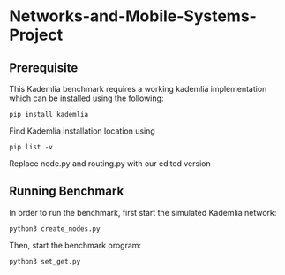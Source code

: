 # Networks-and-Mobile-Systems-Project

## Prerequisite
This Kademlia benchmark requires a working kademlia implementation which can be installed using the following: 
```
pip install kademlia
```
Find Kademlia installation location using 
```
pip list -v
```
Replace node.py and routing.py with our edited version

## Running Benchmark
In order to run the benchmark, first start the simulated Kademlia network: 
```
python3 create_nodes.py
```

Then, start the benchmark program: 
```
python3 set_get.py 
```
